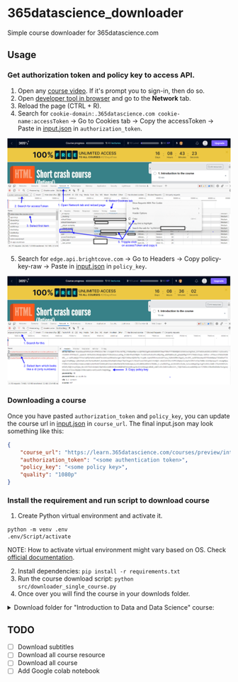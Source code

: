 # 365datascience_downloader
Simple course downloader for 365datascience.com

## Usage

### Get authorization token and policy key to access API.

1. Open any [course video](https://learn.365datascience.com/courses/web-scraping-and-api-fundamentals-in-python/what-does-the-course-cover/). If it's prompt you to sign-in, then do so.
2. Open [developer tool in browser](https://www.computerhope.com/issues/ch002153.htm) and go to the **Network** tab.
3. Reload the page (CTRL + R).
4. Search for `cookie-domain:.365datascience.com cookie-name:accessToken` -> Go to Cookies tab -> Copy the accessToken -> Paste in [input.json](src\365datascience_course_downloader\input.json) in `authorization_token`.

![](static/copy_access_token.png)

5. Search for `edge.api.brightcove.com` -> Go to Headers -> Copy policy-key-raw -> Paste in [input.json](src\365datascience_course_downloader\input.json) in `policy_key`.

![](static/copy_policy_key.png)

### Downloading a course

Once you have pasted `authorization_token` and `policy_key`, you can update the course url in [input.json](src\365datascience_course_downloader\input.json) in `course_url`. The final input.json may look something like this:

```json
{
    "course_url": "https://learn.365datascience.com/courses/preview/intro-to-data-and-data-science/",
    "authorization_token": "<some authentication token>",
    "policy_key": "<some policy key>",
    "quality": "1080p"
}
```

### Install the requirement and run script to download course

1. Create Python virtual environment and activate it.

```console
python -m venv .env
.env/Script/activate
```

NOTE: How to activate virtual environment might vary based on OS. Check [official documentation](https://docs.python.org/3/library/venv.html).

2. Install dependencies: `pip install -r requirements.txt`
3. Run the course download script: `python src/downloader_single_course.py`
4. Once over you will find the course in your downlods folder.

<details>
<summary>Download folder for "Introduction to Data and Data Science" course:</summary>

```
📦365DataScience
 ┗ 📂Introduction to Data and Data Science
 ┃ ┣ 📂1 - The Different Data Science Fields
 ┃ ┃ ┣ 📜1 - Course Introduction.mp4
 ┃ ┃ ┣ 📜10 - An Overview of our Data Science Infographic.mp4
 ┃ ┃ ┣ 📜2 - Why are there so many business and data science buzzwords.mp4
 ┃ ┃ ┣ 📜4 - Analysis vs Analytics.mp4
 ┃ ┃ ┣ 📜6 - Intro to Business Analytics Data Analytics and Data Science.mp4
 ┃ ┃ ┗ 📜8 - Adding Business Intelligence BI Machine Learning ML and Artificial Intelligence AI to the picture.mp4
 ┃ ┣ 📂2 - The Relationship between Different Data Science Fields
 ┃ ┃ ┗ 📜1 - When are Traditional data Big Data BI Traditional Data Science and ML applied.mp4
 ┃ ┣ 📂3 - What is the Purpose of each Data Science field
 ┃ ┃ ┗ 📜1 - Why do we Need each of these Disciplines.mp4
 ┃ ┣ 📂4 - Common Data Science Techniques
 ┃ ┃ ┣ 📜1 - Traditional Data Techniques.mp4
 ┃ ┃ ┣ 📜10 - Traditional Methods Reallife Examples.mp4
 ┃ ┃ ┣ 📜11 - Machine Learning ML Techniques.mp4
 ┃ ┃ ┣ 📜12 - Machine Learning ML Types of Machine Learning.mp4
 ┃ ┃ ┣ 📜14 - Machine Learning ML Reallife Examples.mp4
 ┃ ┃ ┣ 📜3 - Traditional Data Reallife Examples.mp4
 ┃ ┃ ┣ 📜4 - Big Data Techniques.mp4
 ┃ ┃ ┣ 📜5 - Big Data Reallife Examples.mp4
 ┃ ┃ ┣ 📜6 - Business Intelligence BI Techniques.mp4
 ┃ ┃ ┣ 📜8 - Business Intelligence BI Reallife Examples.mp4
 ┃ ┃ ┗ 📜9 - Traditional Methods Techniques.mp4
 ┃ ┣ 📂5 - Common Data Science Tools
 ┃ ┃ ┗ 📜1 - Programming Languages  Software Employed in Data Science  All the Tools You Need.mp4
 ┃ ┣ 📂6 - Data Science Job Positions What do they Involve and What to Look out for
 ┃ ┃ ┗ 📜1 - Data Science Job Positions What do they Involve and What to Look out for.mp4
 ┃ ┗ 📂7 - Dispelling common Misconceptions
 ┃ ┃ ┗ 📜1 - Dispelling Common Misconceptions.mp4
```

</details>

## TODO

- [ ] Download subtitles
- [ ] Download all course resource
- [ ] Download all course
- [ ] Add Google colab notebook